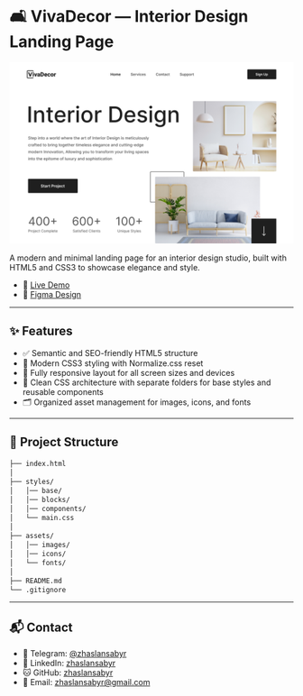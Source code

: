 # 🛋️ VivaDecor — Interior Design Landing Page

![Landing Page Preview](./assets/images/preview.jpg)

A modern and minimal landing page for an interior design studio, built with HTML5 and CSS3 to showcase elegance and style.

- 🔗 [Live Demo](https://zhaslansabyr.github.io/kropp-fitness/)
- 🎨 [Figma Design](https://www.figma.com/design/o0YbRKJam3S3IAR7l1mouj/Kropp-Fitness?node-id=0-1&t=M3KtNukdwbmA42co-1)

---

## ✨ Features

- ✅ Semantic and SEO-friendly HTML5 structure
- 🎨 Modern CSS3 styling with Normalize.css reset
- 📱 Fully responsive layout for all screen sizes and devices
- 🧹 Clean CSS architecture with separate folders for base styles and reusable components
- 🗂️ Organized asset management for images, icons, and fonts

---

## 📁 Project Structure

```
├── index.html
│
├── styles/
│   │── base/
│   │── blocks/
│   │── components/
│   └── main.css
│
├── assets/
│   │── images/
│   │── icons/
│   └── fonts/
│
├── README.md
└── .gitignore
```

---

## 📬 Contact

- 📲 Telegram: [@zhaslansabyr](https://t.me/zhaslansabyr)
- 💼 LinkedIn: [zhaslansabyr](https://linkedin.com/in/zhaslansabyr)
- 🐱 GitHub: [zhaslansabyr](https://github.com/zhaslansabyr)
- 📧 Email: [zhaslansabyr@gmail.com](mailto:zhaslansabyr@gmail.com)
